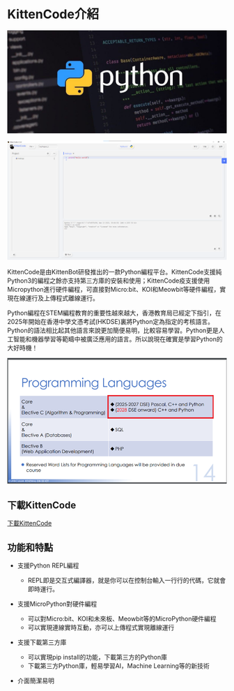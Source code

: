 # KittenCode介紹

![](./images/pythonLogo.jpg)

![](./images/kittencode1.png)

KittenCode是由KittenBot研發推出的一款Python編程平台。KittenCode支援純Python3的編程之餘亦支持第三方庫的安裝和使用；KittenCode疫支援使用Micropython進行硬件編程，可直接對Micro:bit、KOI和Meowbit等硬件編程，實現在線運行及上傳程式離線運行。

Python編程在STEM編程教育的重要性越來越大，香港教育局已經定下指引，在2025年開始在香港中學文憑考試(HKDSE)裏將Python定為指定的考核語言。Python的語法相比起其他語言來說更加簡便易明，比較容易學習。Python更是人工智能和機器學習等範疇中被廣泛應用的語言。所以說現在確實是學習Python的大好時機！

![](./images/dse.png)

## 下載KittenCode

[下載KittenCode](https://bit.ly/kittencodeDL)

## 功能和特點

- 支援Python REPL編程
    - REPL即是交互式編譯器，就是你可以在控制台輸入一行行的代碼，它就會即時運行。
    
- 支援MicroPython對硬件編程
    - 可以對Micro:bit、KOI和未來板、Meowbit等的MicroPython硬件編程
    - 可以實現連線實時互動，亦可以上傳程式實現離線運行
    
- 支援下載第三方庫
    - 可以實現pip install的功能，下載第三方的Python庫
    - 下載第三方Python庫，輕易學習AI，Machine Learning等的新技術
    
- 介面簡潔易明